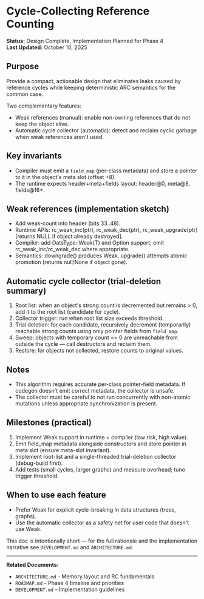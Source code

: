 # Cycle-Collecting Reference Counting

**Status:** Design Complete, Implementation Planned for Phase 4  
**Last Updated:** October 10, 2025

## Purpose

Provide a compact, actionable design that eliminates leaks caused by reference cycles while keeping deterministic ARC semantics for the common case.

Two complementary features:

- Weak references (manual): enable non-owning references that do not keep the object alive.
- Automatic cycle collector (automatic): detect and reclaim cyclic garbage when weak references aren't used.

Key invariants
--------------
- Compiler must emit a `field_map` (per-class metadata) and store a pointer to it in the object's meta slot (offset +8).
- The runtime expects header+meta+fields layout: header@0, meta@8, fields@16+.

Weak references (implementation sketch)
--------------------------------------
- Add weak-count into header (bits 33..48).
- Runtime APIs: rc_weak_inc(ptr), rc_weak_dec(ptr), rc_weak_upgrade(ptr) [returns NULL if object already destroyed].
- Compiler: add OatsType::Weak(T) and Option<T> support; emit rc_weak_inc/rc_weak_dec where appropriate.
- Semantics: downgrade() produces Weak<T>, upgrade() attempts atomic promotion (returns null/None if object gone).

Automatic cycle collector (trial-deletion summary)
-------------------------------------------------
1. Root list: when an object's strong count is decremented but remains > 0, add it to the root list (candidate for cycle).
2. Collector trigger: run when root list size exceeds threshold.
3. Trial deletion: for each candidate, recursively decrement (temporarily) reachable strong counts using only pointer fields from `field_map`.
4. Sweep: objects with temporary count == 0 are unreachable from outside the cycle — call destructors and reclaim them.
5. Restore: for objects not collected, restore counts to original values.

Notes
-----
- This algorithm requires accurate per-class pointer-field metadata. If codegen doesn't emit correct metadata, the collector is unsafe.
- The collector must be careful to not run concurrently with non-atomic mutations unless appropriate synchronization is present.

Milestones (practical)
----------------------
1. Implement Weak<T> support in runtime + compiler (low risk, high value).
2. Emit field_map metadata alongside constructors and store pointer in meta slot (ensure meta-slot invariant).
3. Implement root-list and a single-threaded trial-deletion collector (debug-build first).
4. Add tests (small cycles, larger graphs) and measure overhead; tune trigger threshold.

When to use each feature
------------------------
- Prefer Weak<T> for explicit cycle-breaking in data structures (trees, graphs).
- Use the automatic collector as a safety net for user code that doesn't use Weak<T>.

This doc is intentionally short — for the full rationale and the implementation narrative see `DEVELOPMENT.md` and `ARCHITECTURE.md`.

---

**Related Documents:**
- `ARCHITECTURE.md` - Memory layout and RC fundamentals
- `ROADMAP.md` - Phase 4 timeline and priorities  
- `DEVELOPMENT.md` - Implementation guidelines
